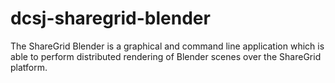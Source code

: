 dcsj-sharegrid-blender
======================

The ShareGrid Blender is a graphical and command line application which is able to perform distributed rendering of Blender scenes over the ShareGrid platform.